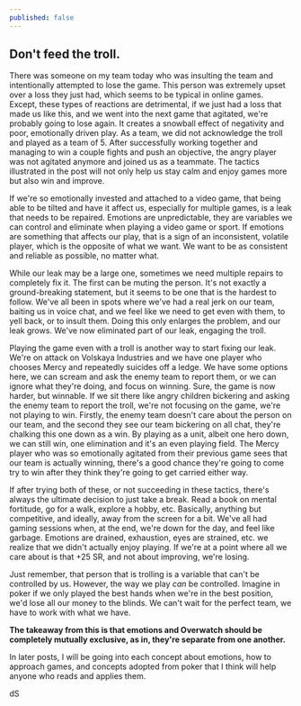 ```yaml
---
published: false
---
```

## Don't feed the troll.

There was someone on my team today who was insulting the team and intentionally attempted to lose the game. This person was extremely upset over a loss they just had, which seems to be typical in online games. Except, these types of reactions are detrimental, if we just had a loss that made us like this, and we went into the next game that agitated, we're probably going to lose again. It creates a snowball effect of negativity and poor, emotionally driven play. As a team, we did not acknowledge the troll and played as a team of 5. After successfully working together and managing to win a couple fights and push an objective, the angry player was not agitated anymore and joined us as a teammate. The tactics illustrated in the post will not only help us stay calm and enjoy games more but also win and improve.

If we're so emotionally invested and attached to a video game, that being able to be tilted and have it affect us, especially for multiple games, is a leak that needs to be repaired. Emotions are unpredictable, they are variables we can control and eliminate when playing a video game or sport. If emotions are something that affects our play, that is a sign of an inconsistent, volatile player, which is the opposite of what we want. We want to be as consistent and reliable as possible, no matter what.

While our leak may be a large one, sometimes we need multiple repairs to completely fix it. The first can be muting the person. It's not exactly a ground-breaking statement, but it seems to be one that is the hardest to follow. We've all been in spots where we've had a real jerk on our team, baiting us in voice chat, and we feel like we need to get even with them, to yell back, or to insult them. Doing this only enlarges the problem, and our leak grows. We've now eliminated part of our leak, engaging the troll. 

Playing the game even with a troll is another way to start fixing our leak. We're on attack on Volskaya Industries and we have one player who chooses Mercy and repeatedly suicides off a ledge. We have some options here, we can scream and ask the enemy team to report them, or we can ignore what they're doing, and focus on winning. Sure, the game is now harder, but winnable. If we sit there like angry children bickering and asking the enemy team to report the troll, we're not focusing on the game, we're not playing to win. Firstly, the enemy team doesn't care about the person on our team, and the second they see our team bickering on all chat, they're chalking this one down as a win. By playing as a unit, albeit one hero down, we can still win, one elimination and it's an even playing field. The Mercy player who was so emotionally agitated from their previous game sees that our team is actually winning, there's a good chance they're going to come try to win after they think they're going to get carried either way.

If after trying both of these, or not succeeding in these tactics, there's always the ultimate decision to just take a break. Read a book on mental fortitude, go for a walk, explore a hobby, etc. Basically, anything but competitive, and ideally, away from the screen for a bit. We've all had gaming sessions when, at the end, we're down for the day, and feel like garbage. Emotions are drained, exhaustion, eyes are strained, etc. we realize that we didn't actually enjoy playing. If we're at a point where all we care about is that +25 SR, and not about improving, we're losing. 

Just remember, that person that is trolling is a variable that can't be controlled by us. However, the way we play *can* be controlled. Imagine in poker if we only played the best hands when we're in the best position, we'd lose all our money to the blinds. We can't wait for the perfect team, we have to work with what we have.

**The takeaway from this is that emotions and Overwatch should be completely mutually exclusive, as in, they're separate from one another.**

In later posts, I will be going into each concept about emotions, how to approach games, and concepts adopted from poker that I think will help anyone who reads and applies them. 

dS






